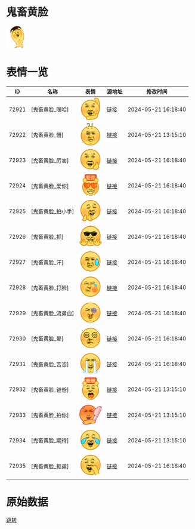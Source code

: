# 鬼畜黄脸

<img src="./cover.png" height="60" alt="cover" />

# 表情一览

|ID|名称|表情|源地址|修改时间|
|----|----|----|----|----|
|72921|[鬼畜黄脸_嘿哈]|<img src="./pic/072921_%5B鬼畜黄脸_嘿哈%5D.png" height="60" alt="嘿哈"/>|[链接](https://i0.hdslb.com/bfs/garb/e95f2e08575008ac8b39e5081543dd71542d0980.png)|2024-05-21 16:18:40|
|72922|[鬼畜黄脸_懵]|<img src="./pic/072922_%5B鬼畜黄脸_懵%5D.png" height="60" alt="懵"/>|[链接](https://i0.hdslb.com/bfs/garb/1b6f0d3093f6684063c5997833950992c404e94a.png)|2024-05-21 13:15:10|
|72923|[鬼畜黄脸_厉害]|<img src="./pic/072923_%5B鬼畜黄脸_厉害%5D.png" height="60" alt="厉害"/>|[链接](https://i0.hdslb.com/bfs/garb/5c9cfab5a9f6a81161e5a0bd0ec949528db8352f.png)|2024-05-21 16:18:40|
|72924|[鬼畜黄脸_爱你]|<img src="./pic/072924_%5B鬼畜黄脸_爱你%5D.png" height="60" alt="爱你"/>|[链接](https://i0.hdslb.com/bfs/garb/b86a27311a39c55691640514e478c4cd68fbb94a.png)|2024-05-21 16:18:40|
|72925|[鬼畜黄脸_拍小手]|<img src="./pic/072925_%5B鬼畜黄脸_拍小手%5D.png" height="60" alt="拍小手"/>|[链接](https://i0.hdslb.com/bfs/garb/b8de07385c3659994d06569c82c472350bd51879.png)|2024-05-21 16:18:40|
|72926|[鬼畜黄脸_抓]|<img src="./pic/072926_%5B鬼畜黄脸_抓%5D.png" height="60" alt="抓"/>|[链接](https://i0.hdslb.com/bfs/garb/86dc595c81c89e3b58aa1f54af1d88839e80a129.png)|2024-05-21 16:18:40|
|72927|[鬼畜黄脸_汗]|<img src="./pic/072927_%5B鬼畜黄脸_汗%5D.png" height="60" alt="汗"/>|[链接](https://i0.hdslb.com/bfs/garb/0128691725a7072d9a0047e21df7ddd64064461d.png)|2024-05-21 16:18:40|
|72928|[鬼畜黄脸_打脸]|<img src="./pic/072928_%5B鬼畜黄脸_打脸%5D.png" height="60" alt="打脸"/>|[链接](https://i0.hdslb.com/bfs/garb/259dfb7e69a91dfb8ece24f5fbc3dc801527cfe6.png)|2024-05-21 16:18:40|
|72929|[鬼畜黄脸_流鼻血]|<img src="./pic/072929_%5B鬼畜黄脸_流鼻血%5D.png" height="60" alt="流鼻血"/>|[链接](https://i0.hdslb.com/bfs/garb/084e690ba74673bb8385b63460a3fbd1815784a3.png)|2024-05-21 16:18:40|
|72930|[鬼畜黄脸_晕]|<img src="./pic/072930_%5B鬼畜黄脸_晕%5D.png" height="60" alt="晕"/>|[链接](https://i0.hdslb.com/bfs/garb/e9fce4deef3fd56c3d2034c02b4a338481808964.png)|2024-05-21 16:18:40|
|72931|[鬼畜黄脸_苦涩]|<img src="./pic/072931_%5B鬼畜黄脸_苦涩%5D.png" height="60" alt="苦涩"/>|[链接](https://i0.hdslb.com/bfs/garb/10fb47800cc81a6be55899a9af92f362d60a0c85.png)|2024-05-21 16:18:40|
|72932|[鬼畜黄脸_爸爸]|<img src="./pic/072932_%5B鬼畜黄脸_爸爸%5D.png" height="60" alt="爸爸"/>|[链接](https://i0.hdslb.com/bfs/garb/636fda7c86525aac035c5afedcd0e4fb10c6a04e.png)|2024-05-21 13:15:10|
|72933|[鬼畜黄脸_拍你]|<img src="./pic/072933_%5B鬼畜黄脸_拍你%5D.png" height="60" alt="拍你"/>|[链接](https://i0.hdslb.com/bfs/garb/839d20610fad3f11341a0f0d69012b3dbf367de3.png)|2024-05-21 13:15:10|
|72934|[鬼畜黄脸_期待]|<img src="./pic/072934_%5B鬼畜黄脸_期待%5D.png" height="60" alt="期待"/>|[链接](https://i0.hdslb.com/bfs/garb/d42536e28965e3fd37e626cbb47ea15bfff50c9e.png)|2024-05-21 13:15:10|
|72935|[鬼畜黄脸_抠鼻]|<img src="./pic/072935_%5B鬼畜黄脸_抠鼻%5D.png" height="60" alt="抠鼻"/>|[链接](https://i0.hdslb.com/bfs/garb/756f79e4d2c7069a86d5ff14ad1a6b696edb1b3a.png)|2024-05-21 16:18:40|

# 原始数据

[跳转](./raw.json)


